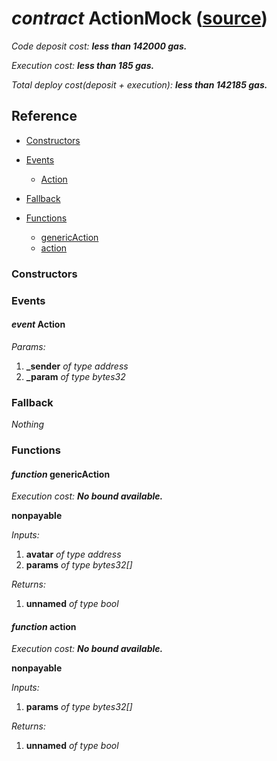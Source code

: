 # *contract* ActionMock ([source](https://github.com/daostack/daostack/tree/master/./contracts/test/ActionMock.sol))
*Code deposit cost: **less than 142000 gas.***

*Execution cost: **less than 185 gas.***

*Total deploy cost(deposit + execution): **less than 142185 gas.***

> 

## Reference
- [Constructors](#constructors)

- [Events](#events)
    - [Action](#event-action)
- [Fallback](#fallback)
- [Functions](#functions)
    - [genericAction](#function-genericaction)
    - [action](#function-action)
### Constructors

### Events
#### *event* Action
*Params:*
1. **_sender** *of type address*
2. **_param** *of type bytes32*


### Fallback
*Nothing*
### Functions
#### *function* genericAction

*Execution cost: **No bound available.***

**nonpayable**

*Inputs:*
1. **avatar** *of type address*
2. **params** *of type bytes32[]*

*Returns:*
1. **unnamed** *of type bool*


#### *function* action

*Execution cost: **No bound available.***

**nonpayable**

*Inputs:*
1. **params** *of type bytes32[]*

*Returns:*
1. **unnamed** *of type bool*


